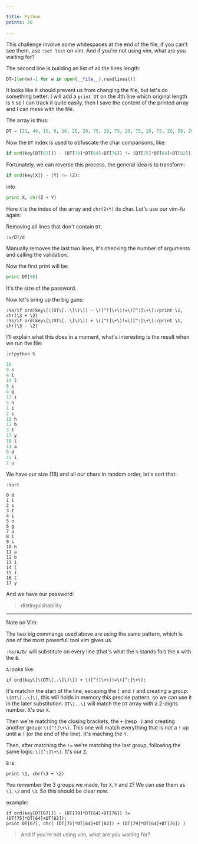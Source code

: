 ```yaml
---

title: Python
points: 20

---
```


This challenge involve some whitespaces at the end of the file, if you can't see them, use `:set list` on vim. And if you're not using vim, what are you waiting for?

The second line is building an list of all the lines length:

```python
DT=[len(w)-1 for w in open(__file__).readlines()]
```

It looks like it should prevent us from changing the file, but let's do something better:
I will add a `print DT` on the 4th line which original length is `0` so I can track it quite easily, then I save the content of the printed array and I can mess with the file.

The array is thus:
```python
DT = [21, 49, 10, 0, 18, 26, 20, 75, 20, 75, 20, 75, 20, 75, 20, 59, 20, 75, 20, 75, 20, 75, 20, 75, 20, 59, 20, 75, 20, 75, 20, 75, 20, 59, 20, 75, 20, 59, 20, 75, 20, 59, 20, 15, 0, 27, 56, 32, 29, 5, 31, 23, 5, 25, 30, 10, 22, 27, 18, 20, 26, 15, 13, 31, 32, 14, 19, 9, 29, 11, 4, 16, 6, 24, 3, 1, 7, 8, 28, 2, 17, 0, 12, 21]
```

Now the `DT` index is used to obfuscate the char comparisons, like:

```python
if ord(key[DT[67]]) - (DT[79]*DT[64]+DT[76]) != (DT[75]*DT[64]+DT[82])
```

Fortunately, we can reverse this process, the general idea is to transform:

```python
if ord(key[X]) - (Y) != (Z):
```

into

```python
print X, chr(Z + Y)
```

Here `X` is the index of the array and `chr(Z+Y)` its char. Let's use our vim-fu again:

Removing all lines that don't contain `DT`.
```vim
:v/DT/d
```
Manually removes the last two lines, it's checking the number of arguments and calling the validation.

Now the first print will be:

```python
print DT[58]
```

It's the size of the password.

Now let's bring up the big guns:

```vim
:%s/if ord(key\[\(DT\[..\]\)\]) - \([^!]\+\)!=\([^:]\+\):/print \1, chr(\3 + \2)
:%s/if ord(key\[\(DT\[..\]\)\]) + \([^!]\+\)!=\([^:]\+\):/print \1, chr(\3 - \2)
```

I'll explain what this does in a moment, what's interesting is the result when we run the file:

```vim
:r!python %
```

```python
18
9 s
4 i
14 l
8 i
6 g
13 i
5 n
1 i
2 s
10 h
12 b
3 t
17 y
16 t
11 a
0 d
15 i
7 u
```
We have our size (18) and all our chars in random order, let's sort that:

```vim
:sort
```

```
0 d
1 i
2 s
3 t
4 i
5 n
6 g
7 u
8 i
9 s
10 h
11 a
12 b
13 i
14 l
15 i
16 t
17 y
```

And we have our password:

> distinguishability

---

Note on Vim:

The two big commangs used above are using the same pattern, which is one of the most powerfull tool vim gives us.

`:%s/A/B/` will substitute on every line (that's what the `%` stands for) the `A` with the `B`.

`A` looks like:

```
if ord(key\[\(DT\[..\]\)\]) + \([^!]\+\)!=\([^:]\+\):
```

It's matchin the start of the line, escaping the `[` and `(` and creating a group: `\(DT\[..\]\)`, this will holds in memory this precise pattern, so we can use it in the later substitution. `DT\[..\]` will match the `DT` array with a 2-digits number. It's our `X`.

Then we're matching the closing brackets, the `+` (resp `-`) and creating another group: `\([^!]\+\)`.
This one will match everything that is *not* a `!` up until a `!` (or the end of the line). It's maching the `Y`.

Then, after matching the `!=` we're matching the last group, following the same logic: `\([^:]\+\)`. It's our `Z`.

`B` is:

```
print \1, chr(\3 + \2)
```

You remember the 3 groups we made, for `X`, `Y` and `Z`? We can use them as `\1`, `\2` and `\3`. So this should be clear now.

example:
```
if ord(key[DT[67]]) - (DT[79]*DT[64]+DT[76]) != (DT[75]*DT[64]+DT[82]):
print DT[67], chr( (DT[75]*DT[64]+DT[82]) + (DT[79]*DT[64]+DT[76]) )
```

> And if you're not using vim, what are you waiting for?
